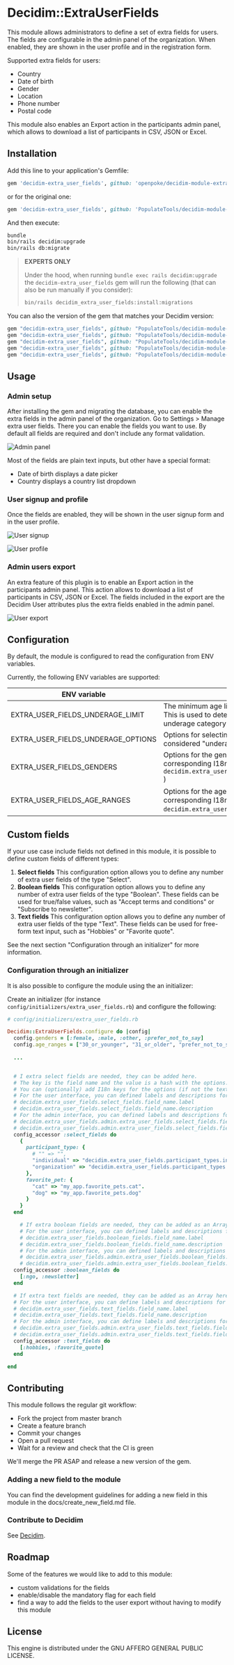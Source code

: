 # Decidim::ExtraUserFields

This module allows administrators to define a set of extra fields for users. The fields are configurable in the admin panel of the organization. When enabled, they are shown in the user profile and in the registration form.

Supported extra fields for users:

* Country
* Date of birth
* Gender
* Location
* Phone number
* Postal code

This module also enables an Export action in the participants admin panel, which allows to download a list of participants in CSV, JSON or Excel.

## Installation

Add this line to your application's Gemfile:

```ruby
gem 'decidim-extra_user_fields', github: 'openpoke/decidim-module-extra_user_fields'
```

or for the original one:

```ruby
gem 'decidim-extra_user_fields', github: 'PopulateTools/decidim-module-extra_user_fields'
```

And then execute:

```bash
bundle
bin/rails decidim:upgrade
bin/rails db:migrate
```

> **EXPERTS ONLY**
>
> Under the hood, when running `bundle exec rails decidim:upgrade` the `decidim-extra_user_fields` gem will run the following (that can also be run manually if you consider):
> 
> ```bash
> bin/rails decidim_extra_user_fields:install:migrations
> ```

You can also the version of the gem that matches your Decidim version:


```ruby
gem "decidim-extra_user_fields", github: "PopulateTools/decidim-module-extra_user_fields", branch: "release/0.28-stable"
gem "decidim-extra_user_fields", github: "PopulateTools/decidim-module-extra_user_fields", branch: "release/0.27-stable"
gem "decidim-extra_user_fields", github: "PopulateTools/decidim-module-extra_user_fields", branch: "release/0.26-stable"
gem "decidim-extra_user_fields", github: "PopulateTools/decidim-module-extra_user_fields", branch: "release/0.25-stable"
gem "decidim-extra_user_fields", github: "PopulateTools/decidim-module-extra_user_fields", branch: "release/0.24-stable"
```

## Usage

### Admin setup

After installing the gem and migrating the database, you can enable the extra fields in the admin panel of the organization. Go to Settings > Manage extra user fields. There you can enable the fields you want to use. By default all fields are required and don't include any format validation.

![Admin panel](docs/resources/extra_user_fields_admin.png)

Most of the fields are plain text inputs, but other have a special format:

* Date of birth displays a date picker
* Country displays a country list dropdown

### User signup and profile

Once the fields are enabled, they will be shown in the user signup form and in the user profile.

![User signup](docs/resources/extra_user_fields_signup.png)

![User profile](docs/resources/extra_user_fields_profile.png)


### Admin users export

An extra feature of this plugin is to enable an Export action in the participants admin panel. This action allows to download a list of participants in CSV, JSON or Excel. The fields included in the export are the Decidim User attributes plus the extra fields enabled in the admin panel.

![User export](docs/resources/extra_user_fields_export.png)


## Configuration

By default, the module is configured to read the configuration from ENV variables.

Currently, the following ENV variables are supported:

| ENV variable | Description | Default value |
| ------------ | ----------- |-------|
| EXTRA_USER_FIELDS_UNDERAGE_LIMIT | The minimum age limit to consider a user as underage. This is used to determine if the user falls into the underage category. | `18` |
| EXTRA_USER_FIELDS_UNDERAGE_OPTIONS | Options for selecting the age for when someone is considered "underage". | `15 16 17 18 19 20 21` |
| EXTRA_USER_FIELDS_GENDERS | Options for the gender field (you need to add the corresponding I18n keys, ie: `decidim.extra_user_fields.genders.prefer_not_to_say` ) | `female male other prefer_not_to_say` |
| EXTRA_USER_FIELDS_AGE_RANGES | Options for the age range field (you need to add the corresponding I18n keys, e.g., `decidim.extra_user_fields.age_ranges.up_to_16`) | `up_to_16 17_to_30 31_to_60 61_or_more prefer_not_to_say` |

## Custom fields

If your use case include fields not defined in this module, it is possible to define custom fields of different types:

1. **Select fields** This configuration option allows you to define any number of extra user fields of the type "Select".
2. **Boolean fields** This configuration option allows you to define any number of extra user fields of the type "Boolean". These fields can be used for true/false values, such as "Accept terms and conditions" or "Subscribe to newsletter".
3. **Text fields** This configuration option allows you to define any number of extra user fields of the type "Text". These fields can be used for free-form text input, such as "Hobbies" or "Favorite quote".


See the next section "Configuration through an initializer" for more information.


### Configuration through an initializer

It is also possible to configure the module using the an initializer:

Create an initializer (for instance `config/initializers/extra_user_fields.rb`) and configure the following:

```ruby
# config/initializers/extra_user_fields.rb

Decidim::ExtraUserFields.configure do |config|
  config.genders = [:female, :male, :other, :prefer_not_to_say]
  config.age_ranges = ["30_or_younger", "31_or_older", "prefer_not_to_say"]
  
  ...


  # I extra select fields are needed, they can be added here.
  # The key is the field name and the value is a hash with the options.
  # You can (optionally) add I18n keys for the options (if not the text will be used as it is).
  # For the user interface, you can defined labels and descriptions for the fields (optionally):
  # decidim.extra_user_fields.select_fields.field_name.label
  # decidim.extra_user_fields.select_fields.field_name.description
  # For the admin interface, you can defined labels and descriptions for the fields (optionally):
  # decidim.extra_user_fields.admin.extra_user_fields.select_fields.field_name.label
  # decidim.extra_user_fields.admin.extra_user_fields.select_fields.field_name.description
  config_accessor :select_fields do
    {
      participant_type: {
        # "" => "",
        "individual" => "decidim.extra_user_fields.participant_types.individual",
        "organization" => "decidim.extra_user_fields.participant_types.organization"
      },
      favorite_pet: {
        "cat" => "my_app.favorite_pets.cat".
        "dog" => "my_app.favorite_pets.dog"
      }
    }
  end

    # If extra boolean fields are needed, they can be added as an Array here.
    # For the user interface, you can defined labels and descriptions for the fields (optionally):
    # decidim.extra_user_fields.boolean_fields.field_name.label
    # decidim.extra_user_fields.boolean_fields.field_name.description
    # For the admin interface, you can defined labels and descriptions for the fields (optionally):
    # decidim.extra_user_fields.admin.extra_user_fields.boolean_fields.field_name.label
    # decidim.extra_user_fields.admin.extra_user_fields.boolean_fields.field_name.description
  config_accessor :boolean_fields do
    [:ngo, :newsletter]
  end

  # If extra text fields are needed, they can be added as an Array here.
  # For the user interface, you can define labels and descriptions for the fields (optionally):
  # decidim.extra_user_fields.text_fields.field_name.label
  # decidim.extra_user_fields.text_fields.field_name.description
  # For the admin interface, you can define labels and descriptions for the fields (optionally):
  # decidim.extra_user_fields.admin.extra_user_fields.text_fields.field_name.label
  # decidim.extra_user_fields.admin.extra_user_fields.text_fields.field_name.description
  config_accessor :text_fields do
    [:hobbies, :favorite_quote]
  end

end
```

## Contributing

This module follows the regular git workflow:

* Fork the project from master branch
* Create a feature branch
* Commit your changes
* Open a pull request
* Wait for a review and check that the CI is green

We'll merge the PR ASAP and release a new version of the gem.

### Adding a new field to the module

You can find the development guidelines for adding a new field in this module in the docs/create_new_field.md file.

### Contribute to Decidim

See [Decidim](https://github.com/decidim/decidim).

## Roadmap

Some of the features we would like to add to this module:

* custom validations for the fields
* enable/disable the mandatory flag for each field
* find a way to add the fields to the user export without having to modify this module

## License

This engine is distributed under the GNU AFFERO GENERAL PUBLIC LICENSE.
